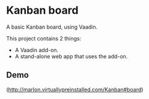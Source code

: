 Kanban board
============

A basic Kanban board, using Vaadin.

This project contains 2 things:

* A Vaadin add-on.
* A stand-alone web app that uses the add-on.


Demo
----

(http://marlon.virtuallypreinstalled.com/Kanban#board)
